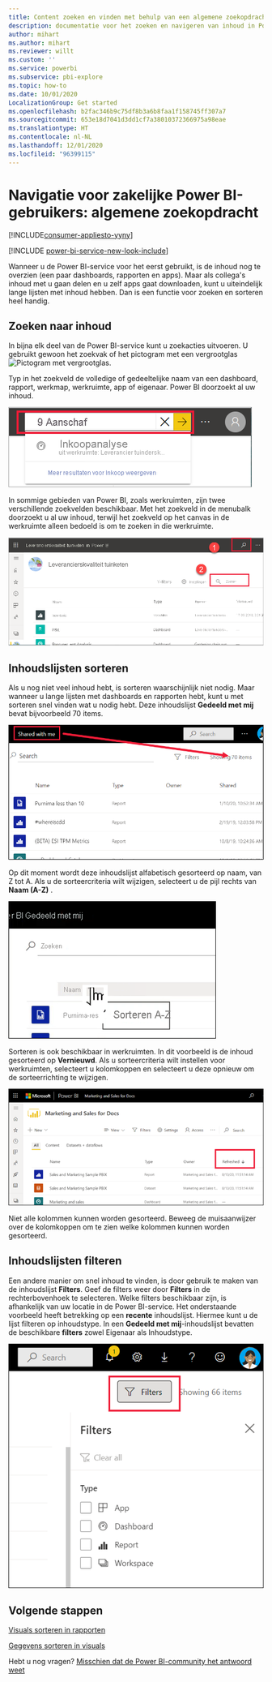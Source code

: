```yaml
---
title: Content zoeken en vinden met behulp van een algemene zoekopdracht
description: documentatie voor het zoeken en navigeren van inhoud in Power BI-service
author: mihart
ms.author: mihart
ms.reviewer: willt
ms.custom: ''
ms.service: powerbi
ms.subservice: pbi-explore
ms.topic: how-to
ms.date: 10/01/2020
LocalizationGroup: Get started
ms.openlocfilehash: b2fac346b9c75df8b3a6b8faa1f158745ff307a7
ms.sourcegitcommit: 653e18d7041d3dd1cf7a38010372366975a98eae
ms.translationtype: HT
ms.contentlocale: nl-NL
ms.lasthandoff: 12/01/2020
ms.locfileid: "96399115"
---
```

# <a name="navigation-for-power-bi-business-users-global-search"></a>Navigatie voor zakelijke Power BI-gebruikers: algemene zoekopdracht

[!INCLUDE[consumer-appliesto-yyny](../includes/consumer-appliesto-yyny.md)]

[!INCLUDE [power-bi-service-new-look-include](../includes/power-bi-service-new-look-include.md)]


Wanneer u de Power BI-service voor het eerst gebruikt, is de inhoud nog te overzien (een paar dashboards, rapporten en apps). Maar als collega's inhoud met u gaan delen en u zelf apps gaat downloaden, kunt u uiteindelijk lange lijsten met inhoud hebben. Dan is een functie voor zoeken en sorteren heel handig.

## <a name="searching-for-content"></a>Zoeken naar inhoud
 In bijna elk deel van de Power BI-service kunt u zoekacties uitvoeren. U gebruikt gewoon het zoekvak of het pictogram met een vergrootglas ![Pictogram met vergrootglas](./media/end-user-search-sort/power-bi-search-icon.png).

 Typ in het zoekveld de volledige of gedeeltelijke naam van een dashboard, rapport, werkmap, werkruimte, app of eigenaar. Power BI doorzoekt al uw inhoud. 

 ![Schermopname van het zoekveld met het woord Inkoop ingevoerd.](./media/end-user-search-sort/power-bi-search-field.png) 

 In sommige gebieden van Power BI, zoals werkruimten, zijn twee verschillende zoekvelden beschikbaar. Met het zoekveld in de menubalk doorzoekt u al uw inhoud, terwijl het zoekveld op het canvas in de werkruimte alleen bedoeld is om te zoeken in die werkruimte.

 ![zoeken binnen een werkruimte](./media/end-user-search-sort/power-bi-search-fields.png) 

## <a name="sorting-content-lists"></a>Inhoudslijsten sorteren

Als u nog niet veel inhoud hebt, is sorteren waarschijnlijk niet nodig.  Maar wanneer u lange lijsten met dashboards en rapporten hebt, kunt u met sorteren snel vinden wat u nodig hebt. Deze inhoudslijst **Gedeeld met mij** bevat bijvoorbeeld 70 items. 

![inhoudslijst Gedeeld met mij](./media/end-user-search-sort/power-bi-a-to-z.png)

Op dit moment wordt deze inhoudslijst alfabetisch gesorteerd op naam, van Z tot A. Als u de sorteercriteria wilt wijzigen, selecteert u de pijl rechts van **Naam (A-Z)** .

![Vervolgkeuzelijst Sorteren](./media/end-user-search-sort/power-bi-sort-z-to-a.png)


Sorteren is ook beschikbaar in werkruimten. In dit voorbeeld is de inhoud gesorteerd op **Vernieuwd**. Als u sorteercriteria wilt instellen voor werkruimten, selecteert u kolomkoppen en selecteert u deze opnieuw om de sorteerrichting te wijzigen. 


![een rapport zoeken](./media/end-user-search-sort/power-bi-refreshed.png)

Niet alle kolommen kunnen worden gesorteerd. Beweeg de muisaanwijzer over de kolomkoppen om te zien welke kolommen kunnen worden gesorteerd.

## <a name="filtering-content-lists"></a>Inhoudslijsten filteren
Een andere manier om snel inhoud te vinden, is door gebruik te maken van de inhoudslijst **Filters**. Geef de filters weer door **Filters** in de rechterbovenhoek te selecteren. Welke filters beschikbaar zijn, is afhankelijk van uw locatie in de Power BI-service.  Het onderstaande voorbeeld heeft betrekking op een **recente** inhoudslijst.  Hiermee kunt u de lijst filteren op inhoudstype.  In een **Gedeeld met mij**-inhoudslijst bevatten de beschikbare **filters** zowel Eigenaar als Inhoudstype.

![Schermopname van filter op inhoudslijst.](./media/end-user-search-sort/power-bi-sort-filters.png)


## <a name="next-steps"></a>Volgende stappen
[Visuals sorteren in rapporten](end-user-change-sort.md)

[Gegevens sorteren in visuals](end-user-change-sort.md)

Hebt u nog vragen? [Misschien dat de Power BI-community het antwoord weet](https://community.powerbi.com/)
